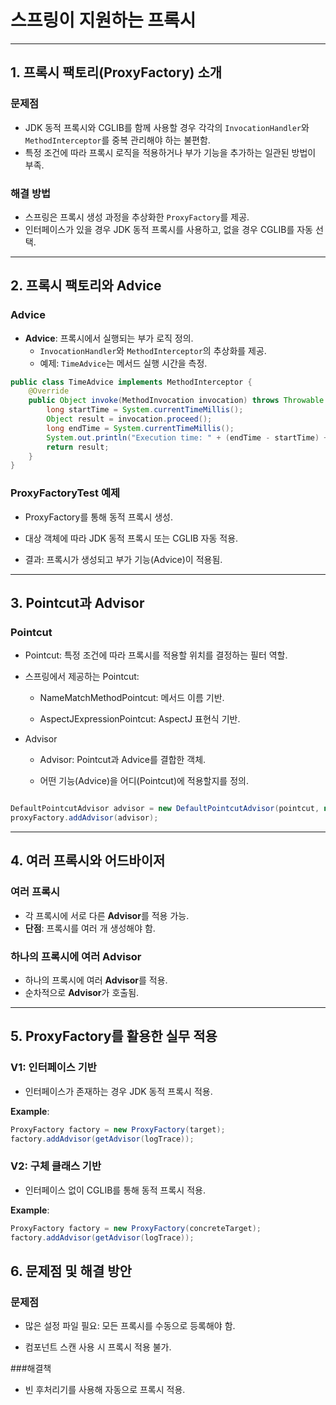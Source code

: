 # 스프링이 지원하는 프록시

---

## 1. 프록시 팩토리(ProxyFactory) 소개

### 문제점

- JDK 동적 프록시와 CGLIB를 함께 사용할 경우 각각의 `InvocationHandler`와 `MethodInterceptor`를 중복 관리해야 하는 불편함.
- 특정 조건에 따라 프록시 로직을 적용하거나 부가 기능을 추가하는 일관된 방법이 부족.

### 해결 방법

- 스프링은 프록시 생성 과정을 추상화한 `ProxyFactory`를 제공.
- 인터페이스가 있을 경우 JDK 동적 프록시를 사용하고, 없을 경우 CGLIB를 자동 선택.

---

## 2. 프록시 팩토리와 Advice

### Advice

- **Advice**: 프록시에서 실행되는 부가 로직 정의.
  - `InvocationHandler`와 `MethodInterceptor`의 추상화를 제공.
  - 예제: `TimeAdvice`는 메서드 실행 시간을 측정.

```java
public class TimeAdvice implements MethodInterceptor {
    @Override
    public Object invoke(MethodInvocation invocation) throws Throwable {
        long startTime = System.currentTimeMillis();
        Object result = invocation.proceed();
        long endTime = System.currentTimeMillis();
        System.out.println("Execution time: " + (endTime - startTime) + "ms");
        return result;
    }
}

```

### ProxyFactoryTest 예제

- ProxyFactory를 통해 동적 프록시 생성.

- 대상 객체에 따라 JDK 동적 프록시 또는 CGLIB 자동 적용.

- 결과: 프록시가 생성되고 부가 기능(Advice)이 적용됨.

---

## 3. Pointcut과 Advisor

### Pointcut

- Pointcut: 특정 조건에 따라 프록시를 적용할 위치를 결정하는 필터 역할.

- 스프링에서 제공하는 Pointcut:

  - NameMatchMethodPointcut: 메서드 이름 기반.

  - AspectJExpressionPointcut: AspectJ 표현식 기반.

- Advisor

  - Advisor: Pointcut과 Advice를 결합한 객체.

  - 어떤 기능(Advice)을 어디(Pointcut)에 적용할지를 정의.

```java

DefaultPointcutAdvisor advisor = new DefaultPointcutAdvisor(pointcut, new TimeAdvice());
proxyFactory.addAdvisor(advisor);


```

---

## 4. 여러 프록시와 어드바이저

### 여러 프록시

- 각 프록시에 서로 다른 **Advisor**를 적용 가능.
- **단점**: 프록시를 여러 개 생성해야 함.

### 하나의 프록시에 여러 Advisor

- 하나의 프록시에 여러 **Advisor**를 적용.
- 순차적으로 **Advisor**가 호출됨.

---

## 5. ProxyFactory를 활용한 실무 적용

### V1: 인터페이스 기반

- 인터페이스가 존재하는 경우 JDK 동적 프록시 적용.

**Example**:

```java
ProxyFactory factory = new ProxyFactory(target);
factory.addAdvisor(getAdvisor(logTrace));

```

### V2: 구체 클래스 기반

- 인터페이스 없이 CGLIB를 통해 동적 프록시 적용.

**Example**:

```java
ProxyFactory factory = new ProxyFactory(concreteTarget);
factory.addAdvisor(getAdvisor(logTrace));

```

## 6. 문제점 및 해결 방안

### 문제점

- 많은 설정 파일 필요: 모든 프록시를 수동으로 등록해야 함.

- 컴포넌트 스캔 사용 시 프록시 적용 불가.

###해결책

- 빈 후처리기를 사용해 자동으로 프록시 적용.
